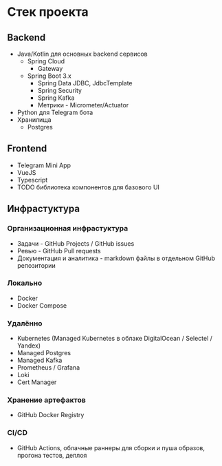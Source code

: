# Стек проекта

## Backend

- Java/Kotlin для основных backend сервисов
  - Spring Cloud
    - Gateway
  - Spring Boot 3.x
    - Spring Data JDBC, JdbcTemplate
    - Spring Security
    - Spring Kafka
    - Метрики - Micrometer/Actuator
- Python для Telegram бота
- Хранилища
  - Postgres

## Frontend

- Telegram Mini App
- VueJS
- Typescript
- TODO библиотека компонентов для базового UI

## Инфрастуктура

### Организационная инфрастуктура

- Задачи - GitHub Projects / GitHub issues
- Ревью - GitHub Pull requests
- Документация и аналитика - markdown файлы в отдельном GitHub репозитории

### Локально

- Docker
- Docker Compose

### Удалённо

- Kubernetes (Managed Kubernetes в облаке DigitalOcean / Selectel / Yandex) 
- Managed Postgres
- Managed Kafka
- Prometheus / Grafana
- Loki
- Cert Manager

### Хранение артефактов

- GitHub Docker Registry

### CI/CD

- GitHub Actions, облачные раннеры для сборки и пуша образов, прогона тестов, деплоя
